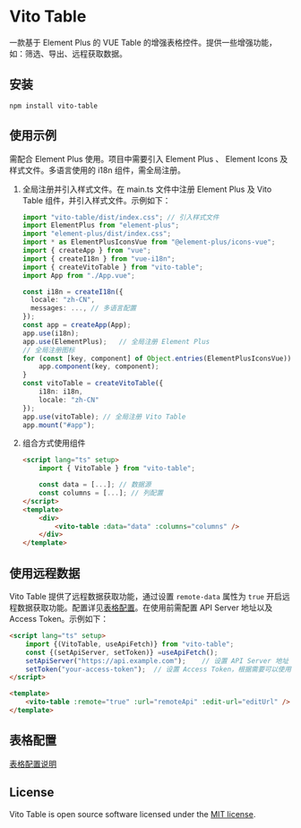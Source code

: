 # Vito Table

一款基于 Element Plus 的 VUE Table 的增强表格控件。提供一些增强功能，如：筛选、导出、远程获取数据。

## 安装

```
npm install vito-table
```

## 使用示例

需配合 Element Plus 使用。项目中需要引入 Element Plus 、 Element Icons 及样式文件。多语言使用的 i18n 组件，需全局注册。

1. 全局注册并引入样式文件。在 main.ts 文件中注册 Element Plus 及 Vito Table 组件，并引入样式文件。示例如下：

    ```ts
    import "vito-table/dist/index.css"; // 引入样式文件
    import ElementPlus from "element-plus";
    import "element-plus/dist/index.css";
    import * as ElementPlusIconsVue from "@element-plus/icons-vue";
    import { createApp } from "vue";
    import { createI18n } from "vue-i18n";
    import { createVitoTable } from "vito-table";
    import App from "./App.vue";

    const i18n = createI18n({
      locale: "zh-CN",
      messages: ..., // 多语言配置
    });
    const app = createApp(App);
    app.use(i18n);
    app.use(ElementPlus);   // 全局注册 Element Plus
    // 全局注册图标
    for (const [key, component] of Object.entries(ElementPlusIconsVue)) {
        app.component(key, component);
    }
    const vitoTable = createVitoTable({
        i18n: i18n,
        locale: "zh-CN"
    });
    app.use(vitoTable); // 全局注册 Vito Table
    app.mount("#app");
    ```

1. 组合方式使用组件

    ```html
    <script lang="ts" setup>
    	import { VitoTable } from "vito-table";

    	const data = [...]; // 数据源
    	const columns = [...]; // 列配置
    </script>
    <template>
    	<div>
    		<vito-table :data="data" :columns="columns" />
    	</div>
    </template>
    ```

## 使用远程数据

Vito Table 提供了远程数据获取功能，通过设置 `remote-data` 属性为 `true` 开启远程数据获取功能。配置详见[表格配置](#表格配置)。在使用前需配置 API Server 地址以及 Access Token。示例如下：

```html
<script lang="ts" setup>
	import {(VitoTable, useApiFetch)} from "vito-table";
	const {(setApiServer, setToken)} =useApiFetch();
	setApiServer("https://api.example.com");    // 设置 API Server 地址
	setToken("your-access-token");  // 设置 Access Token，根据需要可以使用 watch 监听 token 变化后更新 token
</script>

<template>
	<vito-table :remote="true" :url="remoteApi" :edit-url="editUrl" />
</template>
```

## 表格配置

[表格配置说明](https://github.com/Guohui-Peng/vito-table/blob/main/VitoTable.md)

## License

Vito Table is open source software licensed under the [MIT license](https://opensource.org/licenses/MIT).
